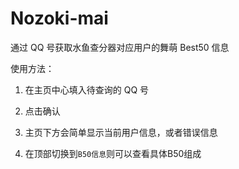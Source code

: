 # Nozoki-mai

通过 QQ 号获取水鱼查分器对应用户的舞萌 Best50 信息

使用方法：

1. 在主页中心填入待查询的 QQ 号

2. 点击确认

3. 主页下方会简单显示当前用户信息，或者错误信息

4. 在顶部切换到`B50信息`则可以查看具体B50组成